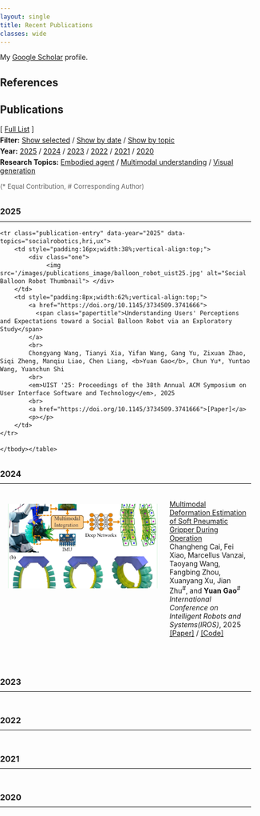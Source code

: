 ```yaml
---
layout: single
title: Recent Publications
classes: wide
---
```

<style>
	/* --- 基本页面样式 (检查是否已存在或冲突) --- */
body {
  margin: 0;
  padding: 0; 
}

html {
  scroll-behavior: smooth; /* 可选: 平滑滚动效果 */
}

/* --- 出版物列表图片/视频预览样式 --- */
.one {
  position: relative; 
  display: inline-block; 
  width: 300px; /* 预览宽度 (请根据需要调整) */
  aspect-ratio: 16 / 9; /* 预览宽高比 (请根据需要调整) */
  overflow: hidden; 
  background-color: #f0f0f0; /* 图片/视频未加载时的背景色 */
}

.two {
  position: absolute; 
  top: 0;
  left: 0;
  right: 0; 
  bottom: 0; 
  opacity: 0; 
  transition: opacity .2s ease-in-out; 
}

.two video { 
    width: 100%;
    height: 100%;
    object-fit: cover; 
}

.one img {
    display: block; 
    max-width: 100%; 
    width: 100%; 
    height: 100%; 
    object-fit: cover; /* 如果图片比例不符会被裁剪 */
    /* object-fit: contain; */ /* 如果不想裁剪但想完整显示图片，可以用这个，可能留白 */
}
/* --- 效果控制结束 --- */

/* --- 年份标题跳转偏移 --- */
h2[id^="publication"], 
h3[id^="year-"] {
  scroll-margin-top: 80px; /* 防止被粘性导航栏遮挡 (请根据导航栏高度调整) */
}
.iconDetails {
	clear: left;
	float:left; 
	width:20%;
    	height:20%;
	max-height:140px;
	max-width:140px; 
} 

.container {
    width:100%;
    height:24%;
    padding:1%;
	margin-bottom: 20px;
}
h4 {
    margin:0px;
}

.button {
    clear: left;
    background-color: #4CAF50; /* Green */
    border: none;
    color: white;
    padding: 4px 20px;
    text-align: center;
    text-decoration: none;
    display: inline-block;
    font-size: 12px;
    margin: 4px 2px;
    -webkit-transition-duration: 0.4s; /* Safari */
    transition-duration: 0.4s;
    cursor: pointer;
}

.green {
    background-color: white; 
    color: black; 
    border: 2px solid #4CAF50;
}

.green:hover {
    background-color: #4CAF50;
    color: white;
}

.blue {
    background-color: white; 
    color: black; 
    border: 2px solid #008CBA;
}

.blue:hover {
    background-color: #008CBA;
    color: white;
}

.red {
    background-color: white; 
    color: black; 
    border: 2px solid #f44336;
}

.red:hover {
    background-color: #f44336;
    color: white;
}

.gray {
    background-color: white;
    color: black;
    border: 2px solid #e7e7e7;
}

.gray:hover {background-color: #e7e7e7;}

.black {
    background-color: white;
    color: black;
    border: 2px solid #555555;
}

.black:hover {
    background-color: #555555;
    color: white;
}
</style>

<script>
function toggleAbstract(btn) {
    var x = btn.nextElementSibling.nextElementSibling;
    if (x.innerHTML === "") {
        x.innerHTML = x.getAttribute("text");
    } else {
        x.innerHTML = "";
    }
}
</script>


My [Google Scholar](https://scholar.google.se/citations?hl=en&user=HgOAYUAAAAAJ) profile.

## References

<h2 id="publications" style="scroll-margin-top: 80px;">Publications</h2> 
[ <a href="#">Full List</a> ] <p style="margin-top: 5px; margin-bottom: 5px;">
    <span style="font-weight: bold;">Filter:</span> 
    <a href="#">Show selected</a> / 
    <a href="#">Show by date</a> / 
    <a href="#topics">Show by topic</a> 
</p>
<p style="margin-top: 5px; margin-bottom: 5px;">
    <span style="font-weight: bold;">Year:</span> 
    <a href="#year-2025">2025</a> / 
    <a href="#year-2024">2024</a> / 
    <a href="#year-2023">2023</a> / 
    <a href="#year-2022">2022</a> / 
    <a href="#year-2021">2021</a> / 
    <a href="#year-2020">2020</a>
</p>
<p style="margin-top: 5px; margin-bottom: 15px;" id="topics"> 
    <span style="font-weight: bold;">Research Topics:</span> 
    <a href="#">Embodied agent</a> / 
    <a href="#">Multimodal understanding</a> / 
    <a href="#">Visual generation</a>
    </p>
<p style="font-size: small; color: #666; margin-bottom: 20px;">
    (* Equal Contribution, # Corresponding Author)
</p>

<h3 id="year-2025" style="text-align: left; margin-top: 2em; margin-bottom: 0.5em; scroll-margin-top: 80px;">2025</h3>
<hr style="border: 0; border-top: 1px solid #eee; margin: 0 0 1em 0;"> 
<table style="width:100%;border:0px;border-spacing:0px 10px;border-collapse:separate;margin-right:auto;margin-left:auto;"><tbody> 
    <tr onmouseover="iros2025_gripper_start()" onmouseout="iros2025_gripper_stop()" class="publication-entry" data-year="2025" data-topics="softrobotics,deformationestimation"> 
        <td style="padding:16px;width:38%;vertical-align:top;"> 
            <div class="one">
                <div class="two" id="iros2025_gripper_video">
                    <video width=100% height=100% muted autoplay loop>
                        <source src="/images/publications_video/iros2025_gripper.mp4" type="video/mp4"> Your browser does not support the video tag.
                    </video>
                </div>
                <img src='/images/publications_image/iros2025_gripper.jpg' alt="Multimodal Deformation Thumbnail"> </div>
            <script type="text/javascript">
                function iros2025_gripper_start() { document.getElementById('iros2025_gripper_video').style.opacity = "1"; }
                function iros2025_gripper_stop() { document.getElementById('iros2025_gripper_video').style.opacity = "0"; }
                iros2025_gripper_stop();
            </script>
        </td>
        <td style="padding:8px;width:62%;vertical-align:top;"> 
            <a href="论文链接"> 
                <span class="papertitle">Multimodal Deformation Estimation of Soft Pneumatic Gripper During Operation</span>
            </a>
            <br>
            Changheng Cai, Fei Xiao, Marcellus Vanzai, Taoyang Wang, Fangbing Zhou, Xuanyang Xu, Jian Zhu<sup>#</sup>, and <b>Yuan Gao</b><sup>#</sup>
            <br>
            <em>International Conference on Intelligent Robots and Systems(IROS)</em>, 2025 
            <br>
            <a href="论文链接">[Paper]</a> / <a href="代码链接">[Code]</a>
            <p></p>
        </td>
    </tr> 

    <tr class="publication-entry" data-year="2025" data-topics="socialrobotics,hri,ux"> 
        <td style="padding:16px;width:38%;vertical-align:top;"> 
            <div class="one">
                 <img src='/images/publications_image/balloon_robot_uist25.jpg' alt="Social Balloon Robot Thumbnail"> </div>
        </td>
        <td style="padding:8px;width:62%;vertical-align:top;"> 
            <a href="https://doi.org/10.1145/3734509.3741666"> 
              <span class="papertitle">Understanding Users' Perceptions and Expectations toward a Social Balloon Robot via an Exploratory Study</span>
            </a>
            <br>
            Chongyang Wang, Tianyi Xia, Yifan Wang, Gang Yu, Zixuan Zhao, Siqi Zheng, Manqiu Liao, Chen Liang, <b>Yuan Gao</b>, Chun Yu*, Yuntao Wang, Yuanchun Shi
            <br>
            <em>UIST '25: Proceedings of the 38th Annual ACM Symposium on User Interface Software and Technology</em>, 2025 
            <br>
            <a href="https://doi.org/10.1145/3734509.3741666">[Paper]</a> 
            <p></p> 
        </td>
    </tr> 
    
    </tbody></table>

<h3 id="year-2024" style="text-align: left; margin-top: 2em; margin-bottom: 0.5em; scroll-margin-top: 80px;">2024</h3>
<hr style="border: 0; border-top: 1px solid #eee; margin: 0 0 1em 0;"> 
<table style="width:100%;border:0px;border-spacing:0px 10px;border-collapse:separate;margin-right:auto;margin-left:auto;"><tbody> 
    </tbody></table>

<h3 id="year-2023" style="text-align: left; margin-top: 2em; margin-bottom: 0.5em; scroll-margin-top: 80px;">2023</h3>
<hr style="border: 0; border-top: 1px solid #eee; margin: 0 0 1em 0;"> 
<table style="width:100%;border:0px;border-spacing:0px 10px;border-collapse:separate;margin-right:auto;margin-left:auto;"><tbody> 
    </tbody></table>

<h3 id="year-2022" style="text-align: left; margin-top: 2em; margin-bottom: 0.5em; scroll-margin-top: 80px;">2022</h3>
<hr style="border: 0; border-top: 1px solid #eee; margin: 0 0 1em 0;"> 
<table style="width:100%;border:0px;border-spacing:0px 10px;border-collapse:separate;margin-right:auto;margin-left:auto;"><tbody> 
    </tbody></table>

<h3 id="year-2021" style="text-align: left; margin-top: 2em; margin-bottom: 0.5em; scroll-margin-top: 80px;">2021</h3>
<hr style="border: 0; border-top: 1px solid #eee; margin: 0 0 1em 0;"> 
<table style="width:100%;border:0px;border-spacing:0px 10px;border-collapse:separate;margin-right:auto;margin-left:auto;"><tbody> 
    </tbody></table>

<h3 id="year-2020" style="text-align: left; margin-top: 2em; margin-bottom: 0.5em; scroll-margin-top: 80px;">2020</h3>
<hr style="border: 0; border-top: 1px solid #eee; margin: 0 0 1em 0;"> 
<table style="width:100%;border:0px;border-spacing:0px 10px;border-collapse:separate;margin-right:auto;margin-left:auto;"><tbody> 
    </tbody></table>
<br style/>

